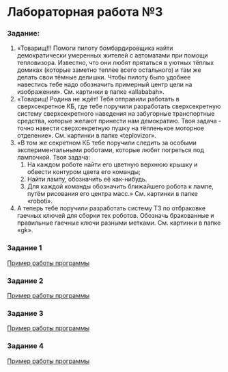 # Лабораторная работа №3

### Задание:
1. «Товарищ!!! Помоги пилоту бомбардировщика найти демократически умеренных жителей с автоматами при помощи тепловизора. Известно, что они любят прятаться в уютных тёплых домиках (которые заметно теплее всего остального) и там же делать свои тёмные делишки. Чтобы пилоту было удобнее навестись тебе надо обозначить примерный центр цели на изображении». См. картинки в папке «allababah».
2. «Товарищ! Родина не ждёт! Тебя отправили работать в сверхсекретное КБ, где тебе поручили разработать сверхсекретную систему сверхсекретного наведения на забугорные транспортные средства, которые желают принести нам демократию. Твоя задача - точно навести сверхсекретную пушку на тёпленькое моторное отделение». См. картинки в папке «teplovizor».
3. «В том же секретном КБ тебе поручили следить за особыми экспериментальными роботами, которые любят погреться под лампочкой. Твоя задача:
    1) На каждом роботе найти его цветную верхнюю крышку и обвести контуром цвета его команды;
    2) Найти лампу, обозначить её как-нибудь.
    3) Для каждой команды обозначить ближайшего робота к лампе, путём рисования его центра масс.»
См. картинки в папке «roboti».
4. А теперь тебе поручили разработать систему ТЗ по отбраковке гаечных ключей для сборки тех роботов. Обозначь бракованные и правильные гаечные ключи разными метками. См. картинки в папке «gk».

### Задание 1

[Пример работы программы](readme_img/example1.png)


### Задание 2

[Пример работы программы](readme_img/example2.png)


### Задание 3

[Пример работы программы](readme_img/example3.png)


### Задание 4

[Пример работы программы](readme_img/example4.png)
